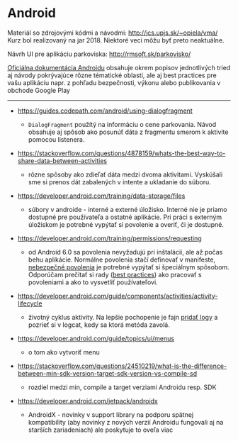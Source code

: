 # Android
Materiál so zdrojovými kódmi a návodmi: <http://ics.upjs.sk/~opiela/vma/> Kurz bol realizovaný na jar 2018. Niektoré veci môžu byť preto neaktuálne.

Návrh UI pre aplikáciu parkoviska: <http://rmsoft.sk/parkovisko/> 

[Oficiálna dokumentácia Androidu](https://developer.android.com/guide) obsahuje okrem popisov jednotlivých tried aj návody pokrývajúce rôzne tématické oblasti, ale aj best practices pre vašu aplikáciu napr. z pohľadu bezpečnosti, výkonu alebo publikovania v obchode Google Play

---
* <https://guides.codepath.com/android/using-dialogfragment>
	* `DialogFragment` použítý na informáciu o cene parkovania. Návod obsahuje aj spôsob ako posunúť dáta z fragmentu smerom k aktivite pomocou listenera.

* <https://stackoverflow.com/questions/4878159/whats-the-best-way-to-share-data-between-activities>
	* rôzne spôsoby ako zdieľať dáta medzi dvoma aktivitami. Vyskúšali sme si prenos dát zabalených v intente a ukladanie do súboru. 

* <https://developer.android.com/training/data-storage/files>
	* súbory v androide - interné a externé úložisko. Interné nie je priamo dostupné pre používateľa a ostatné aplikácie. Pri práci s externým úložiskom je potrebné vypýtať si povolenie a overiť, či je dostupné.

* <https://developer.android.com/training/permissions/requesting>
	* od Android 6.0 sa povolenia nevyžadujú pri inštalácii, ale až počas behu aplikácie. Normálne povolenia stačí definovať v manifeste, [nebezpečné povolenia](https://developer.android.com/guide/topics/permissions/overview#permission-groups) je potrebné vypýtať si špeciálnym spôsobom. Odporúčam prečítať si rady ([best practices](https://developer.android.com/training/permissions/usage-notes)) ako pracovať s povoleniami a ako to vysvetliť používateľovi.

* <https://developer.android.com/guide/components/activities/activity-lifecycle>
	* životný cyklus aktivity. Na lepšie pochopenie je fajn [pridať logy](https://developer.android.com/studio/debug/am-logcat) a pozrieť si v logcat, kedy sa ktorá metóda zavolá.

* <https://developer.android.com/guide/topics/ui/menus>
	* o tom ako vytvoriť menu

* <https://stackoverflow.com/questions/24510219/what-is-the-difference-between-min-sdk-version-target-sdk-version-vs-compile-sd>
	* rozdiel medzi min, compile a target verziami Androidu resp. SDK

* <https://developer.android.com/jetpack/androidx>
	* AndroidX - novinky v support library na podporu spätnej kompatibility (aby novinky z nových verzií Androidu fungovali aj na starších zariadeniach) ale poskytuje to oveľa viac